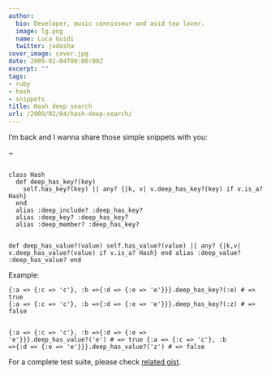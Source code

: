 ```yaml
---
author:
  bio: Developer, music connisseur and avid tea lover.
  image: lg.png
  name: Luca Guidi
  twitter: jodosha
cover_image: cover.jpg
date: 2009-02-04T00:00:00Z
excerpt: ""
tags:
- ruby
- hash
- snippets
title: Hash deep search
url: /2009/02/04/hash-deep-search/
---
```


<p>I&#8217;m back and I wanna share those simple snippets with you:</p>~
<p>
<code class="ruby">
class Hash
  def deep_has_key?(key)
    self.has_key?(key) || any? {|k, v| v.deep_has_key?(key) if v.is_a? Hash}
  end
  alias :deep_include? :deep_has_key?
  alias :deep_key? :deep_has_key?
  alias :deep_member? :deep_has_key?
  
  def deep_has_value?(value)
    self.has_value?(value) || any? {|k,v| v.deep_has_value?(value) if v.is_a? Hash}
  end
  alias :deep_value? :deep_has_value?
end
</code>
</p>
<p>
Example:<br/><code class="ruby">
{:a =&gt; {:c =&gt; 'c'}, :b =&gt;{:d =&gt; {:e =&gt; 'e'}}}.deep_has_key?(:e) # =&gt; true
{:a =&gt; {:c =&gt; 'c'}, :b =&gt;{:d =&gt; {:e =&gt; 'e'}}}.deep_has_key?(:z) # =&gt; false

{:a =&gt; {:c =&gt; 'c'}, :b =&gt;{:d =&gt; {:e =&gt; 'e'}}}.deep_has_value?('e') # =&gt; true
{:a =&gt; {:c =&gt; 'c'}, :b =&gt;{:d =&gt; {:e =&gt; 'e'}}}.deep_has_value?('z') # =&gt; false
</code>
</p>
<p>For a complete test suite, please check <a href="http://gist.github.com/58257" title="Ruby's Hash deep search">related gist</a>.</p>
